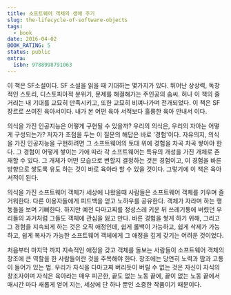 ```yaml
---
title: 소프트웨어 객체의 생애 주기
slug: the-lifecycle-of-software-objects
tags:
  - book
date: 2016-04-02
BOOK_RATING: 5
status: public
extra:
  isbn: 9788998791063
---
```

이 책은 SF소설이다. SF 소설을 읽을 때 기대하는 몇가지가 있다. 뛰어난 상상력, 독창적인 스토리, 디스토피아적 분위기, 문제를 해결해가는 주인공의 솜씨. 허나 이 책의 줄거리는 내 기대를 교묘히 만족시키고, 또한 교묘히 비껴나가며 전개되었다. 이 책은 SF 장르로 쓰여진 육아서이다. 내가 본 어떤 육아 서적보다 훌륭한 육아 안내서 이다.

의식을 가진 인공지능은 어떻게 구현될 수 있을까? 우리의 의식은, 우리의 자아는 어떻게 구성되는가? 저자가 초점을 두는 이 질문의 해답은 바로 '경험'이다. 자유의지, 의식을 가진 인공지능을 구현하려면 그 소프트웨어의 토대 위에 경험을 차곡 차곡 쌓아야 한다. 그 경험이 어떻게 쌓이는 가에 따라 각 소프트웨어는 특유의 개성을 가진 개체로 존재할 수 있다. 그 개체가 어떤 모습으로 변할지 결정하는 것은 경험이고, 이 경험을 바른 방향으로 쌓도록 유도 하는 것이 바로 육아라 할 수 있을 것이다.  그렇기에 이 책은 육아 서적이 된다. 

의식을 가진 소프트웨어 객체가 세상에 나왔을때 사람들은 소프트웨어 객체를 키우며 즐거워한다. 다른 이용자들에게 피드백을 얻고 노하우를 공유한다. 객체가 자라며 하는 행동들을 보며 기뻐한다. 하지만 예전 다마고찌를 정성스레 키운 뒤 쓰레기통에 버렸던 우리들의 과거처럼 그들도 객체에 관심을 잃고 만다. 바른 경험을 쌓게 하기 위해, 그리고 그 경험을 지속되게 하는 것은 오직 애정인데, 쉽게 롤백이 가능하고, 쉽게 삭제가 가능하고, 쉽게 복사가 가능한 소프트웨어 객체에게 그 애정을 깊게 갖기는 어려운 것이었다. 

처음부터 마지막 까지 지속적인 애정을 갖고 객체를 돌보는 사람들이 소프트웨어 객체의 창조에 큰 역할을 한 사람들이란 것을 주목해야 한다. 창조에는 당연히 노력과 땀과 고통이 들어가 있는 법. 우리가 자식을 다마고찌 버리듯이 버릴 수 없는 것은 자신이 자식의 창조자이며 자식은 육아라는 매우 피곤한, 끝도 없는 노동 끝에, 끝이 없는 노동 끝에서 매시간 마다 새롭게 얻어 지는, 세상에 단 하나 뿐인 소중한 작품이기 때문이다.
